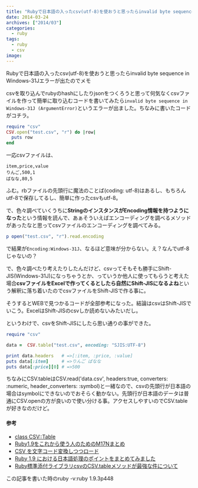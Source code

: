 ```yaml
---
title: "Rubyで日本語の入ったcsv(utf-8)を使おうと思ったらinvalid byte sequence in Windows-31Jエラーが出たのでメモ"
date: 2014-03-24
archives: ["2014/03"]
categories:
  - ruby
tags:
  - ruby
  - csv
image:
---
```

Rubyで日本語の入ったcsv(utf-8)を使おうと思ったらinvalid byte sequence in Windows-31Jエラーが出たのでメモ

<!--more-->

csvを取り込んでrubyのhashにしたりjsonをつくろうと思って何気なくcsvファイルを作って簡単に取り込むコードを書いてみたら`invalid byte sequence in Windows-31J (ArgumentError)`というエラーが出ました。ちなみに書いたコードがコチラ。

```ruby
require "csv"
CSV.open("test.csv", "r") do |row|
  puts row
end
```

一応csvファイルは、

```
item,price,value
りんご,500,1
ばなな,80,5
```

ふむ。rbファイルの先頭行に魔法のことば(coding: utf-8)はあるし、もちろんutf-8で保存してるし、簡単に作ったcsvもutf-8。

で、色々調べていくうちに**StringのインスタンスがEncoding情報を持つようになった**という情報を読んで、あぁそういえばエンコーディングを調べるメソッドがあったなと思ってcsvファイルのエンコーディングを調べてみる。

```ruby
p open("test.csv", "r").read.encoding
```

で結果が`Encoding:Windows-31J`、なるほど意味が分からない。え？なんでutf-8じゃないの？

で、色々調べたり考えたりしたんだけど、csvってそもそも勝手にShift-JIS(Windows-31J)になっちゃうとか、っていうか他人に使ってもらうと考えた場合**csvファイルをExcelで作ってくるとしたら自然にShift-JISになるよね**という解釈に落ち着いたのでcsvファイルをShift-JISで作る事に。

そうするとWEBで見つかるコードが全部参考になった。結論はcsvはShift-JISでいこう。ExcelはShift-JISのcsvしか読めないみたいだし。

というわけで、csvをShift-JISにしたら思い通りの事ができた。

```ruby
require "csv"

data =  CSV.table("test.csv", encoding: "SJIS:UTF-8")

print data.headers   # =>[:item, :price, :value]
puts data[:item]     # =>りんご ばなな
puts data[:price][0] # =>500
```
ちなみにCSV.tableはCSV.read('data.csv', headers:true, converters: :numeric, header_converters: :symbol)と一緒なので、csvの先頭行が日本語の場合はsymbolにできないのでおそらく動かない。先頭行が日本語のデータは普通にCSV.openの方が良いので使い分ける事。アクセスしやすいのでCSV.tableが好きなのだけど。

#### 参考

* [class CSV::Table][1]
* [Ruby1.9をこれから使う人のためのM17Nまとめ][2]
* [CSV を文字コード変換しつつロード][3]
* [Ruby 1.9 における日本語処理のポイントをまとめてみました][4]
* [Ruby標準添付ライブラリcsvのCSV.tableメソッドが最強な件について][5]

この記事を書いた時のruby -v:ruby 1.9.3p448

 [1]: //docs.ruby-lang.org/ja/1.9.3/class/CSV=3a=3aTable.html
 [2]: //d.hatena.ne.jp/xibbar/20090126/1232946944
 [3]: //qiita.com/labocho/items/8559576b71642b79df67
 [4]: //d.hatena.ne.jp/keita_yamaguchi/20080620/1213966049
 [5]: //melborne.github.io/2013/01/24/csv-table-method-is-awesome/
